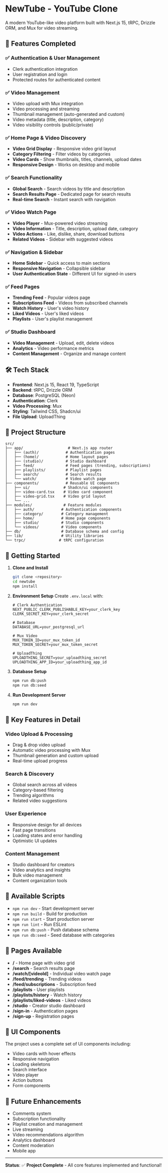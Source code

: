 # NewTube - YouTube Clone

A modern YouTube-like video platform built with Next.js 15, tRPC, Drizzle ORM, and Mux for video streaming.

## 🚀 Features Completed

### ✅ Authentication & User Management

- Clerk authentication integration
- User registration and login
- Protected routes for authenticated content

### ✅ Video Management

- Video upload with Mux integration
- Video processing and streaming
- Thumbnail management (auto-generated and custom)
- Video metadata (title, description, category)
- Video visibility controls (public/private)

### ✅ Home Page & Video Discovery

- **Video Grid Display** - Responsive video grid layout
- **Category Filtering** - Filter videos by categories
- **Video Cards** - Show thumbnails, titles, channels, upload dates
- **Responsive Design** - Works on desktop and mobile

### ✅ Search Functionality

- **Global Search** - Search videos by title and description
- **Search Results Page** - Dedicated page for search results
- **Real-time Search** - Instant search with navigation

### ✅ Video Watch Page

- **Video Player** - Mux-powered video streaming
- **Video Information** - Title, description, upload date, category
- **Video Actions** - Like, dislike, share, download buttons
- **Related Videos** - Sidebar with suggested videos

### ✅ Navigation & Sidebar

- **Home Sidebar** - Quick access to main sections
- **Responsive Navigation** - Collapsible sidebar
- **User Authentication State** - Different UI for signed-in users

### ✅ Feed Pages

- **Trending Feed** - Popular videos page
- **Subscriptions Feed** - Videos from subscribed channels
- **Watch History** - User's video history
- **Liked Videos** - User's liked videos
- **Playlists** - User's playlist management

### ✅ Studio Dashboard

- **Video Management** - Upload, edit, delete videos
- **Analytics** - Video performance metrics
- **Content Management** - Organize and manage content

## 🛠 Tech Stack

- **Frontend**: Next.js 15, React 19, TypeScript
- **Backend**: tRPC, Drizzle ORM
- **Database**: PostgreSQL (Neon)
- **Authentication**: Clerk
- **Video Processing**: Mux
- **Styling**: Tailwind CSS, Shadcn/ui
- **File Upload**: UploadThing

## 📁 Project Structure

```
src/
├── app/                    # Next.js app router
│   ├── (auth)/            # Authentication pages
│   ├── (home)/            # Home layout pages
│   ├── (studio)/          # Studio dashboard
│   ├── feed/              # Feed pages (trending, subscriptions)
│   ├── playlists/         # Playlist pages
│   ├── search/            # Search results
│   └── watch/             # Video watch page
├── components/            # Reusable UI components
│   ├── ui/               # Shadcn/ui components
│   ├── video-card.tsx    # Video card component
│   ├── video-grid.tsx    # Video grid layout
│   └── ...
├── modules/              # Feature modules
│   ├── auth/            # Authentication components
│   ├── category/        # Category management
│   ├── home/            # Home page components
│   ├── studio/          # Studio components
│   └── videos/          # Video components
├── db/                  # Database schema and config
├── lib/                 # Utility libraries
└── trpc/               # tRPC configuration
```

## 🚀 Getting Started

1. **Clone and Install**

   ```bash
   git clone <repository>
   cd newtube
   npm install
   ```

2. **Environment Setup**
   Create `.env.local` with:

   ```env
   # Clerk Authentication
   NEXT_PUBLIC_CLERK_PUBLISHABLE_KEY=your_clerk_key
   CLERK_SECRET_KEY=your_clerk_secret

   # Database
   DATABASE_URL=your_postgresql_url

   # Mux Video
   MUX_TOKEN_ID=your_mux_token_id
   MUX_TOKEN_SECRET=your_mux_token_secret

   # UploadThing
   UPLOADTHING_SECRET=your_uploadthing_secret
   UPLOADTHING_APP_ID=your_uploadthing_app_id
   ```

3. **Database Setup**

   ```bash
   npm run db:push
   npm run db:seed
   ```

4. **Run Development Server**
   ```bash
   npm run dev
   ```

## 🎯 Key Features in Detail

### Video Upload & Processing

- Drag & drop video upload
- Automatic video processing with Mux
- Thumbnail generation and custom upload
- Real-time upload progress

### Search & Discovery

- Global search across all videos
- Category-based filtering
- Trending algorithms
- Related video suggestions

### User Experience

- Responsive design for all devices
- Fast page transitions
- Loading states and error handling
- Optimistic UI updates

### Content Management

- Studio dashboard for creators
- Video analytics and insights
- Bulk video management
- Content organization tools

## 🔧 Available Scripts

- `npm run dev` - Start development server
- `npm run build` - Build for production
- `npm run start` - Start production server
- `npm run lint` - Run ESLint
- `npm run db:push` - Push database schema
- `npm run db:seed` - Seed database with categories

## 📱 Pages Available

- **/** - Home page with video grid
- **/search** - Search results page
- **/watch/[videoId]** - Individual video watch page
- **/feed/trending** - Trending videos
- **/feed/subscriptions** - Subscription feed
- **/playlists** - User playlists
- **/playlists/history** - Watch history
- **/playlists/liked-videos** - Liked videos
- **/studio** - Creator studio dashboard
- **/sign-in** - Authentication pages
- **/sign-up** - Registration pages

## 🎨 UI Components

The project uses a complete set of UI components including:

- Video cards with hover effects
- Responsive navigation
- Loading skeletons
- Search interface
- Video player
- Action buttons
- Form components

## 🚧 Future Enhancements

- Comments system
- Subscription functionality
- Playlist creation and management
- Live streaming
- Video recommendations algorithm
- Analytics dashboard
- Content moderation
- Mobile app

---

**Status**: ✅ **Project Complete** - All core features implemented and functional!
